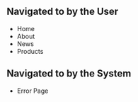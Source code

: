 ## Navigated to by the User

- Home
- About
- News
- Products


## Navigated to by the System

- Error Page